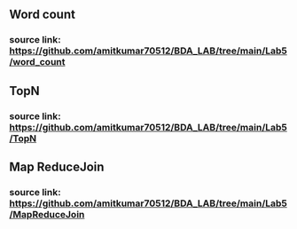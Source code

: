 ## Word count
### source link: https://github.com/amitkumar70512/BDA_LAB/tree/main/Lab5/word_count

## TopN
### source link: https://github.com/amitkumar70512/BDA_LAB/tree/main/Lab5/TopN

## Map ReduceJoin
### source link:   https://github.com/amitkumar70512/BDA_LAB/tree/main/Lab5/MapReduceJoin

